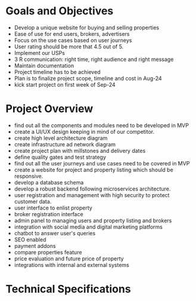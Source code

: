 # Goals and Objectives
- Develop a unique website for buying and selling properties
- Ease of use for end users, brokers, advertisers
- Focus on the use cases based on user journeys
- User rating should be more that 4.5 out of 5.
- Implement our USPs
- 3 R communication: right time, right audience and right message
- Maintain documentation
- Project timeline has to be achieved
- Plan is to finalize project scope, timeline and cost in Aug-24
- kick start project on first week of Sep-24
  
# Project Overview
- find out all the components and modules need to be developed in MVP
- create a UI/UX design keeping in mind of our competitor.
- create high level architecture diagram
- create infrastructure ad network diagram
- create project plan with millstones and delivery dates
- define quality gates and test strategy
- find out all the user journeys and use cases need to be covered in MVP
- create a website for project and property listing which should be responsive.
- develop a database schema
- develop a robust backend following microservices architecture.
- user registration and management with high security to protect customer data.
- user interface to enlist property
- broker registration interface
- admin panel to managing users and property listing and brokers
- integration with social media and digital marketing platforms
- chatbot to answer user's queries
- SEO enabled
- payment addons
- compare properties feature
- price evaluation and future price of property
- integrations with internal and external systems

# Technical Specifications
